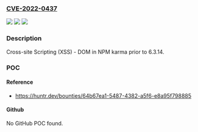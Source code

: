### [CVE-2022-0437](https://cve.mitre.org/cgi-bin/cvename.cgi?name=CVE-2022-0437)
![](https://img.shields.io/static/v1?label=Product&message=karma-runner%2Fkarma&color=blue)
![](https://img.shields.io/static/v1?label=Version&message=%3C%206.3.14%20&color=brighgreen)
![](https://img.shields.io/static/v1?label=Vulnerability&message=CWE-79%20Improper%20Neutralization%20of%20Input%20During%20Web%20Page%20Generation%20('Cross-site%20Scripting')&color=brighgreen)

### Description

Cross-site Scripting (XSS) - DOM in NPM karma prior to 6.3.14.

### POC

#### Reference
- https://huntr.dev/bounties/64b67ea1-5487-4382-a5f6-e8a95f798885

#### Github
No GitHub POC found.

